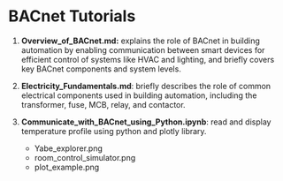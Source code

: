 # BACnet Tutorials

1. __Overview_of_BACnet.md:__ explains the role of BACnet in building automation by enabling communication between smart devices for efficient control of systems like HVAC and lighting, and briefly covers key BACnet components and system levels.
   
2. __Electricity_Fundamentals.md__:  briefly describes the role of common electrical components used in building automation, including the transformer, fuse, MCB, relay, and contactor. 

3. __Communicate_with_BACnet_using_Python.ipynb__: read and display temperature profile using python and plotly library.
   - Yabe_explorer.png
   - room_control_simulator.png
   - plot_example.png
